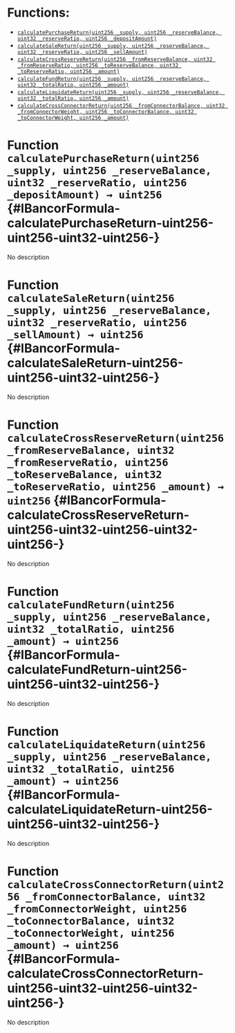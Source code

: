 

# Functions:
- [`calculatePurchaseReturn(uint256 _supply, uint256 _reserveBalance, uint32 _reserveRatio, uint256 _depositAmount)`](#IBancorFormula-calculatePurchaseReturn-uint256-uint256-uint32-uint256-)
- [`calculateSaleReturn(uint256 _supply, uint256 _reserveBalance, uint32 _reserveRatio, uint256 _sellAmount)`](#IBancorFormula-calculateSaleReturn-uint256-uint256-uint32-uint256-)
- [`calculateCrossReserveReturn(uint256 _fromReserveBalance, uint32 _fromReserveRatio, uint256 _toReserveBalance, uint32 _toReserveRatio, uint256 _amount)`](#IBancorFormula-calculateCrossReserveReturn-uint256-uint32-uint256-uint32-uint256-)
- [`calculateFundReturn(uint256 _supply, uint256 _reserveBalance, uint32 _totalRatio, uint256 _amount)`](#IBancorFormula-calculateFundReturn-uint256-uint256-uint32-uint256-)
- [`calculateLiquidateReturn(uint256 _supply, uint256 _reserveBalance, uint32 _totalRatio, uint256 _amount)`](#IBancorFormula-calculateLiquidateReturn-uint256-uint256-uint32-uint256-)
- [`calculateCrossConnectorReturn(uint256 _fromConnectorBalance, uint32 _fromConnectorWeight, uint256 _toConnectorBalance, uint32 _toConnectorWeight, uint256 _amount)`](#IBancorFormula-calculateCrossConnectorReturn-uint256-uint32-uint256-uint32-uint256-)



# Function `calculatePurchaseReturn(uint256 _supply, uint256 _reserveBalance, uint32 _reserveRatio, uint256 _depositAmount) → uint256` {#IBancorFormula-calculatePurchaseReturn-uint256-uint256-uint32-uint256-}
No description


# Function `calculateSaleReturn(uint256 _supply, uint256 _reserveBalance, uint32 _reserveRatio, uint256 _sellAmount) → uint256` {#IBancorFormula-calculateSaleReturn-uint256-uint256-uint32-uint256-}
No description


# Function `calculateCrossReserveReturn(uint256 _fromReserveBalance, uint32 _fromReserveRatio, uint256 _toReserveBalance, uint32 _toReserveRatio, uint256 _amount) → uint256` {#IBancorFormula-calculateCrossReserveReturn-uint256-uint32-uint256-uint32-uint256-}
No description


# Function `calculateFundReturn(uint256 _supply, uint256 _reserveBalance, uint32 _totalRatio, uint256 _amount) → uint256` {#IBancorFormula-calculateFundReturn-uint256-uint256-uint32-uint256-}
No description


# Function `calculateLiquidateReturn(uint256 _supply, uint256 _reserveBalance, uint32 _totalRatio, uint256 _amount) → uint256` {#IBancorFormula-calculateLiquidateReturn-uint256-uint256-uint32-uint256-}
No description


# Function `calculateCrossConnectorReturn(uint256 _fromConnectorBalance, uint32 _fromConnectorWeight, uint256 _toConnectorBalance, uint32 _toConnectorWeight, uint256 _amount) → uint256` {#IBancorFormula-calculateCrossConnectorReturn-uint256-uint32-uint256-uint32-uint256-}
No description


